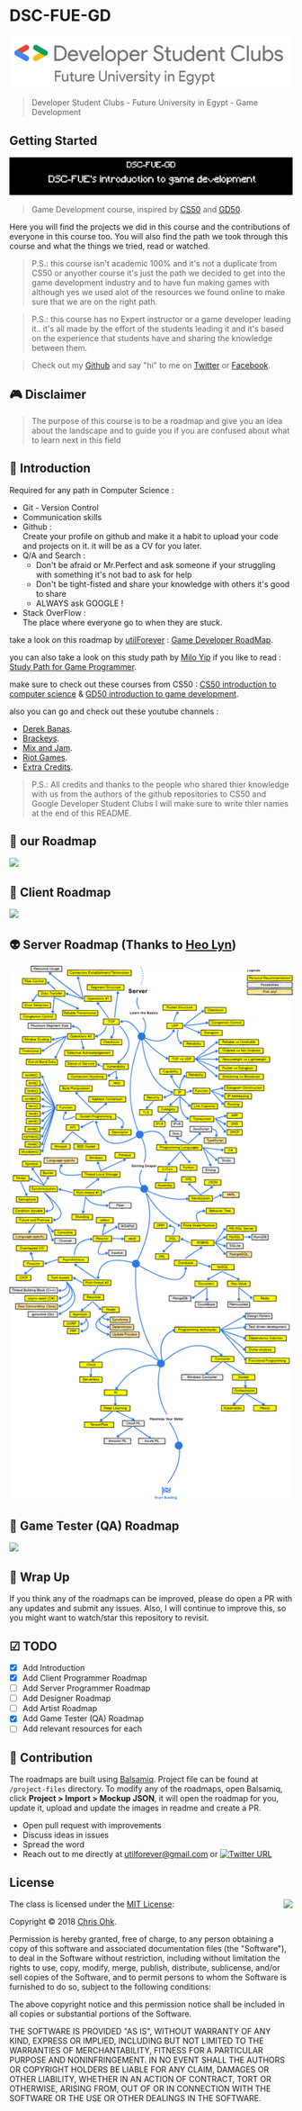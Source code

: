 # DSC-FUE-GD

![DSC-FUE](https://github.com/xtcPanda/DSC-FUE-GD/blob/master/images/DSC%20Future%20University%20in%20Egypt%20Logo%20x1%20(1).png)
> Developer Student Clubs - Future University in Egypt - Game Development

## Getting Started

![DSC-FUE-GD](https://github.com/xtcPanda/DSC-FUE-GD/blob/master/images/DSC-FUE-GD2.png)
> Game Development course, inspired by [CS50](https://github.com/cs50) and [GD50](https://github.com/games50).

Here you will find the projects we did in this course and the contributions of everyone in this course too.
You will also find the path we took through this course and what the things we tried, read or watched.

> P.S.: this course isn't academic 100% and it's not a duplicate from CS50 or anyother course it's just the path we decided to get into the game development industry and to have fun making games with although yes we used alot of the resources we found online to make sure that we are on the right path.

> P.S.: this course has no Expert instructor or a game developer leading it.. it's all made by the effort of the students leading it and it's based on the experience that students have and sharing the knowledge between them.

> Check out my [Github](https://github.com/xtcPanda) and say "hi" to me on [Twitter](https://twitter.com/xtcPanda) or [Facebook](https://www.facebook.com/MoaazAlhajj).

## 🎮 Disclaimer
> The purpose of this course is to be a roadmap and give you an idea about the landscape and to guide you if you are confused about what to learn next in this field

## 🚀 Introduction

Required for any path in Computer Science :
* Git - Version Control
* Communication skills
* Github :<br>
    Create your profile on github and make it a habit to upload your code and projects on it. it will be as a CV for you later.
* Q/A and Search :
    * Don't be afraid or Mr.Perfect and ask someone if your struggling with something it's not bad to ask for help
    * Don't be tight-fisted and share your knowledge with others it's good to share
    * ALWAYS ask GOOGLE !
* Stack OverFlow :<br>
    The place where everyone go to when they are stuck.
  
take a look on this roadmap by [utilForever](https://github.com/utilForever) : [Game Developer RoadMap](https://github.com/utilForever/game-developer-roadmap).
  
you can also take a look on this study path by [Milo Yip](https://github.com/miloyip/game-programmer/) if you like to read : [Study Path for Game Programmer](https://github.com/miloyip/game-programmer/).

make sure to check out these courses from CS50 : [CS50 introduction to computer science](https://www.edx.org/course/cs50s-introduction-to-computer-science) & [GD50 introduction to game development](https://www.edx.org/course/cs50s-introduction-to-game-development).

also you can go and check out these youtube channels : 
* [Derek Banas](https://www.youtube.com/user/derekbanas).
* [Brackeys](https://www.youtube.com/user/Brackeys).
* [Mix and Jam](https://www.youtube.com/channel/UCLyVUwlB_Hahir_VsKkGPIA).
* [Riot Games](https://www.youtube.com/channel/UCJEGvSZnQ1pkVfHO8s5G8hA).
* [Extra Credits](https://www.youtube.com/user/ExtraCreditz).

> P.S.: All credits and thanks to the people who shared thier knowledge with us from the authors of the github repositories to CS50 and Google Developer Student Clubs I will make sure to write thier names at the end of this README.

## 🎯 our Roadmap

![](https://github.com/utilForever/game-developer-roadmap/blob/master/Images/ClientProgrammer-2018.png)

## 🎨 Client Roadmap

![](https://github.com/utilForever/game-developer-roadmap/blob/master/Images/Client.png)

## 👽 Server Roadmap (Thanks to [Heo Lyn](https://github.com/lynheo))

![](https://github.com/utilForever/game-developer-roadmap/blob/master/Images/Server.png)

## 📑 Game Tester (QA) Roadmap

![](https://github.com/utilForever/game-developer-roadmap/blob/master/Images/GameTester(QA).png)

## 🚦 Wrap Up

If you think any of the roadmaps can be improved, please do open a PR with any updates and submit any issues. Also, I will continue to improve this, so you might want to watch/star this repository to revisit.

## ☑ TODO

- [X] Add Introduction
- [X] Add Client Programmer Roadmap
- [ ] Add Server Programmer Roadmap
- [ ] Add Designer Roadmap
- [ ] Add Artist Roadmap
- [X] Add Game Tester (QA) Roadmap
- [ ] Add relevant resources for each

## 👬 Contribution

The roadmaps are built using [Balsamiq](https://balsamiq.com/products/mockups/). Project file can be found at `/project-files` directory. To modify any of the roadmaps, open Balsamiq, click **Project > Import > Mockup JSON**, it will open the roadmap for you, update it, upload and update the images in readme and create a PR.

- Open pull request with improvements
- Discuss ideas in issues
- Spread the word
- Reach out to me directly at utilforever@gmail.com or [![Twitter URL](https://img.shields.io/twitter/url/https/twitter.com/utilForever.svg?style=social&label=Follow%20%40utilForever)](https://twitter.com/utilForever)

## License

<img align="right" src="http://opensource.org/trademarks/opensource/OSI-Approved-License-100x137.png">

The class is licensed under the [MIT License](http://opensource.org/licenses/MIT):

Copyright &copy; 2018 [Chris Ohk](http://www.github.com/utilForever).

Permission is hereby granted, free of charge, to any person obtaining a copy of this software and associated documentation files (the "Software"), to deal in the Software without restriction, including without limitation the rights to use, copy, modify, merge, publish, distribute, sublicense, and/or sell copies of the Software, and to permit persons to whom the Software is furnished to do so, subject to the following conditions:

The above copyright notice and this permission notice shall be included in all copies or substantial portions of the Software.

THE SOFTWARE IS PROVIDED "AS IS", WITHOUT WARRANTY OF ANY KIND, EXPRESS OR IMPLIED, INCLUDING BUT NOT LIMITED TO THE WARRANTIES OF MERCHANTABILITY, FITNESS FOR A PARTICULAR PURPOSE AND NONINFRINGEMENT. IN NO EVENT SHALL THE AUTHORS OR COPYRIGHT HOLDERS BE LIABLE FOR ANY CLAIM, DAMAGES OR OTHER LIABILITY, WHETHER IN AN ACTION OF CONTRACT, TORT OR OTHERWISE, ARISING FROM, OUT OF OR IN CONNECTION WITH THE SOFTWARE OR THE USE OR OTHER DEALINGS IN THE SOFTWARE.
